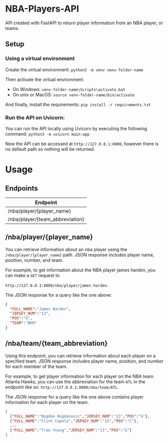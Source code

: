 # NBA-Players-API
API created with FastAPI to return player information from an NBA player, or teams.
## Setup
### Using a virtual environment
Create the virtual environment:
`python3 -m venv venv-folder-name`

Then activate the virtual environment:
- On Windows:
`venv-folder-name\Scripts\activate.bat`
- On unix or MacOS:
`source venv-folder-name/bin/activate`

And finally, install the requirements:
`pip install -r requirements.txt`

### Run the API on Uvicorn:
You can run the API locally using Uvicorn by executing the following command:
`python3 -m uvicorn main:app`

Now the API can be accessed at `http://127.0.0.1:8000`, however there is no default path so nothing will be returned.

# Usage
## Endpoints
| Endpoint |
|----------|
| /nba/player/{player_name} |
| /nba/player/{team_abbreviation} |
## /nba/player/{player_name}
You can retrieve information about an nba player using the `/nba/player/{player_name}` path. JSON response includes player name, position, number, and team.

For example, to get information about the NBA player james harden, you can make a `GET` request to 

`http://127.0.0.1:8000/nba/player/james-harden`.

The JSON response for a query like the one above:
```JSON
{
  "FULL_NAME":"James Harden",
  "JERSEY_NUM":"13",
  "POS":"G",
  "TEAM":"BKN"
}
```
## /nba/team/{team_abbreviation}
Using this endpoint, you can retrieve information about each player on a specified team. JSON response includes player name, position, and number for each member
of the team.

For example, to get player information for each player on the NBA team Atlanta Hawks, you can use the abbreviation for the team `ATL` in the endpoint like so:
`http://127.0.0.1:8000/nba/team/ATL`.

The JSON response for a query like the one above contains player information for each player on the team.
```JSON
[
  {"FULL_NAME":"Bogdan Bogdanovic","JERSEY_NUM":"13","POS":"G"},
  {"FULL_NAME":"Clint Capela","JERSEY_NUM":"15","POS":"C"},
  ...
  {"FULL_NAME":"Trae Young","JERSEY_NUM":"11","POS":"G"}
]
```
